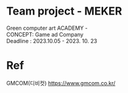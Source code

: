 # Team project - MEKER
Green computer art ACADEMY - <br>
CONCEPT: Game ad Company <br>
Deadline : 2023.10.05 - 2023. 10. 23 <br>

# Ref
GMCOM(디비컷)  https://www.gmcom.co.kr/ 

